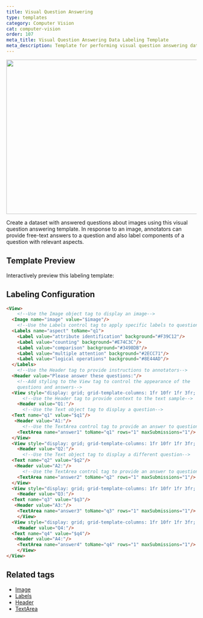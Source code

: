 ```yaml
---
title: Visual Question Answering
type: templates
category: Computer Vision
cat: computer-vision
order: 107
meta_title: Visual Question Answering Data Labeling Template
meta_description: Template for performing visual question answering data labeling tasks with Label Studio for your machine learning and data science projects.
---
```


<img src="/images/templates/visual-question-answering.png" alt="" class="gif-border" width="552px" height="408px" />

Create a dataset with answered questions about images using this visual question answering template. In response to an image, annotators can provide free-text answers to a question and also label components of a question with relevant aspects. 

## Template Preview

Interactively preview this labeling template:

<div id="main-preview"></div>

## Labeling Configuration

```html
<View>
    <!--Use the Image object tag to display an image-->
  <Image name="image" value="$image"/>
    <!--Use the Labels control tag to apply specific labels to question 1-->
  <Labels name="aspect" toName="q1">
    <Label value="attribute identification" background="#F39C12"/>
    <Label value="counting" background="#E74C3C"/>
    <Label value="comparison" background="#3498DB"/>
    <Label value="multiple attention" background="#2ECC71"/>
    <Label value="logical operations" background="#8E44AD"/>
  </Labels>
    <!--Use the Header tag to provide instructions to annotators-->
  <Header value="Please answer these questions:"/>
    <!--Add styling to the View tag to control the appearance of the
    questions and answers-->
  <View style="display: grid; grid-template-columns: 1fr 10fr 1fr 3fr; column-gap: 1em">
      <!--Use the Header tag to provide context to the text sample-->
    <Header value="Q1:"/>
      <!--Use the Text object tag to display a question-->
  <Text name="q1" value="$q1"/>
   <Header value="A1:"/>
      <!--Use the TextArea control tag to provide an answer to question 1-->
    <TextArea name="answer1" toName="q1" rows="1" maxSubmissions="1"/>
  </View>
  <View style="display: grid; grid-template-columns: 1fr 10fr 1fr 3fr; column-gap: 1em">
    <Header value="Q2:"/>
      <!--Use the Text object tag to display a different question-->
  <Text name="q2" value="$q2"/>
   <Header value="A2:"/>
      <!--Use the TextArea control tag to provide an answer to question 2-->
    <TextArea name="answer2" toName="q2" rows="1" maxSubmissions="1"/>
  </View>
  <View style="display: grid; grid-template-columns: 1fr 10fr 1fr 3fr; column-gap: 1em">
    <Header value="Q3:"/>
  <Text name="q3" value="$q3"/>
   <Header value="A3:"/>
    <TextArea name="answer3" toName="q3" rows="1" maxSubmissions="1"/>
    </View>
  <View style="display: grid; grid-template-columns: 1fr 10fr 1fr 3fr; column-gap: 1em">
    <Header value="Q4:"/>
  <Text name="q4" value="$q4"/>
   <Header value="A4:"/>
    <TextArea name="answer4" toName="q4" rows="1" maxSubmissions="1"/>
    </View>
</View>
```

## Related tags

- [Image](/tags/image.html)
- [Labels](/tags/labels.html)
- [Header](/tags/header.html)
- [TextArea](/tags/textarea.html)
